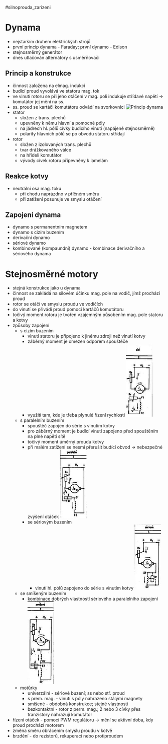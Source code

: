 #silnoprouda_zarizeni
# Dynama
* nejstarším druhem elektrických strojů
* první princip dynama - Faraday; první dynamo - Edison
* stejnosměrný generátor
* dnes utlačován alternátory s usměrňovači
## Princip a konstrukce
* činnost založena na elmag. indukci
* budící proud vyvolává ve statoru mag. tok
* ve vinutí rotoru se při jeho otáčení v mag. poli indukuje střídavé napětí → komutátor jej mění na ss.
* ss. proud se kartáči komutátoru odvádí na svorkovnici
![Princip dynama](http://ebooks.skola-agc.cz/ESP/HTML/43/Ob253.JPG)
* stator
	* složen z trans. plechů
	* upevněny k němu hlavní a pomocné póly
	* na jádrech hl. pólů cívky budicího vinutí (napájené stejnosměrně)
	* polarity hlavních pólů se po obvodu statoru střídají
* rotor
	* složen z izolovaných trans. plechů
	* tvar drážkovaného válce
	* na hřídeli komutátor
	* vývody cívek rotoru připevněny k lamelám
## Reakce kotvy
* neutrální osa mag. toku
	* při chodu naprázdno v příčném směru
	* při zatížení posunuje ve smyslu otáčení
## Zapojení dynama
* dynamo s permanentním magnetem
* dynamo s cizím buzením
* derivační dynamo
* sériové dynamo
* kombinované (kompaundní) dynamo - kombinace derivačního a sériového dynama
# Stejnosměrné motory
* stejná konstrukce jako u dynama
* činnost se zakládá na silovém účinku mag. pole na vodič, jímž prochází proud
* rotor se otáčí ve smyslu proudu ve vodičích
* do vinutí se přivádí proud pomocí kartáčů komutátoru
* točivý moment rotoru je tvořen vzájemným působením mag. pole statoru a kotvy
* způsoby zapojení
	* s cizím buzením
		* vinutí statoru je připojeno k jinému zdroji než vinutí kotvy
		* záběrný moment je omezen odporem spouštěče
		* využití tam, kde je třeba plynulé řízení rychlosti
		![Zapojení](SIZ_14_5_24@2.jpg)
	* s paralelním buzením
		* spouštěč zapojen do série s vinutím kotvy
		* pro záběrný moment je budící vinutí zapojeno před spouštěním na plné napětí sítě
		* točivý moment úměrný proudu kotvy
		* při malém zatížení se nesmí přerušit budící obvod → nebezpečné zvýšení otáček
		![Zapojení](SIZ_14_5_24@3.jpg)
	  * se sériovým buzením
		  * vinutí hl. pólů zapojeno do série s vinutím kotvy
		![Zapojení](SIZ_14_5_24@4.jpg)
	* se smíšeným buzením
		* kombinace dobrých vlastností sériového a paralelního zapojení
		![Zapojení](SIZ_14_5_24@5.jpg)
	* motůrky
		* univerzální - sériové buzení; ss nebo stř. proud
		* s prem. mag. - vinutí s póly nahrazeno stálými magnety
		* smíšené - obdobná konstrukce; stejné vlastnosti
		* bezkontaktní - rotor z perm. mag.; 2 nebo 3 cívky přes tranzistory nahrazují komutátor
* řízení otáček - pomocí PWM regulátoru → mění se aktivní doba, kdy proud prochází motorem
* změna směru obrácením smyslu proudu v kotvě
* brzdění - do rezistorů, rekuperací nebo protiproudem
